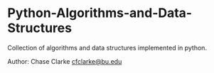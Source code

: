 # Python-Algorithms-and-Data-Structures
Collection of algorithms and data structures implemented in python.

Author: Chase Clarke cfclarke@bu.edu
